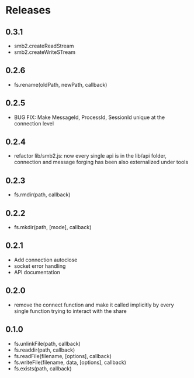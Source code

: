 # Releases

## 0.3.1
- smb2.createReadStream
- smb2.createWriteSTream

## 0.2.6
- fs.rename(oldPath, newPath, callback)

## 0.2.5
- BUG FIX: Make MessageId, ProcessId, SessionId unique at the connection level

## 0.2.4
- refactor lib/smb2.js: now every single api is in the lib/api folder, connection and message forging has been also externalized under tools

## 0.2.3
- fs.rmdir(path, callback)

## 0.2.2
- fs.mkdir(path, [mode], callback)

## 0.2.1
- Add connection autoclose
- socket error handling
- API documentation

## 0.2.0
- remove the connect function and make it called implicitly by every single function trying to interact with the share

## 0.1.0
- fs.unlinkFile(path, callback)
- fs.readdir(path, callback)
- fs.readFile(filename, [options], callback)
- fs.writeFile(filename, data, [options], callback)
- fs.exists(path, callback)
